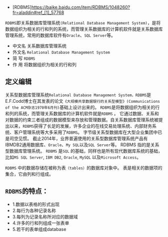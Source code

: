 * [RDBMS]<https://baike.baidu.com/item/RDBMS/1048260?fr=aladdin#ref_[1]_57768>

```RDBMS```即关系数据库管理系统```(Relational Database Management System)```，是将数据组织为相关的行和列的系统，而管理关系数据库的计算机软件就是关系数据库管理系统，常用的数据库软件有```Oracle```、```SQL Server```等。

* 中文名 关系数据库管理系统 
* 外文名 ```Relational Database Management System ```
* 简  写 ```RDBMS ```
* 作  用 将数据组织为相关的行和列

## 定义编辑

关系型数据库管理系统```Relational Database Management System，RDBMS```是E.F.Codd博士在其发表的论文```《大规模共享数据银行的关系型模型》(Communications of the ACM杂志1970年6月刊)```基础上设计出来的。
```RDBMS```是将数据组织为相关的行和列的系统，而管理关系数据库的计算机软件就是```RDBMS``` 。
它通过数据、关系和对数据的约束三者组成的数据模型来存放和管理数据。自关系数据库管理系统被提出以来，```RDBMS```获得了长足的发展，许多企业的在线交易处理系统、内部财务系统、客户管理系统等大多采用了```RDBMS```。
字节级关系型数据库在大型企业集团中已是司空见惯。
截止2014年，业界普遍使用的关系型数据库管理系统产品有IBMDB2通用数据库、```Oracle```、```My SQL```以及```SQL Server```等。
RDBMS 指的是关系型数据库管理系统。
```RDBMS``` 是```SQL``` 的基础，同样也是所有现代数据库系统的基础，比如```MS SQL Server```, ```IBM DB2```, ```Oracle```, ```MySQL``` 以及```Microsoft Access```。

```RDBMS``` 中的数据存储在被称为表```（tables）```的数据库对象中。
表是相关的数据项的集合，它由列和行组成。

## ```RDBMS```的特点：
* 1.数据以表格的形式出现
* 2.每行为各种记录名称
* 3.每列为记录名称所对应的数据域
* 4.许多的行和列组成一张表单
* 5.若干的表单组成database
